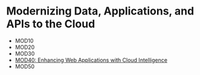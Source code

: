 # Modernizing Data, Applications, and APIs to the Cloud

* MOD10
* MOD20
* MOD30
* [MOD40: Enhancing Web Applications with Cloud Intelligence](./mod40/README.md)
* MOD50
